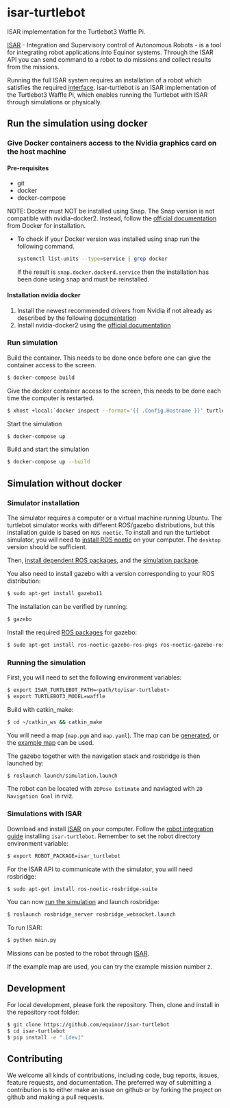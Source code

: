 # isar-turtlebot
ISAR implementation for the Turtlebot3 Waffle Pi.

[ISAR](https://github.com/equinor/isar) - Integration and Supervisory control of Autonomous Robots - is a tool for integrating robot applications into Equinor systems. Through the ISAR API you can send command to a robot to do missions and collect results from the missions.

Running the full ISAR system requires an installation of a robot which satisfies the required [interface](https://github.com/equinor/isar/blob/main/src/robot_interface/robot_interface.py). isar-turtlebot is an ISAR implementation of the Turtlebot3 Waffle Pi, which enables running the Turtlebot with ISAR through simulations or physically.

## Run the simulation using docker

### Give Docker containers access to the Nvidia graphics card on the host machine

#### Pre-requisites
- git
- docker
- docker-compose

NOTE: Docker must NOT be installed using Snap. The Snap version is not compatible with nvidia-docker2. Instead, follow the [official documentation](https://docs.docker.com/engine/install/ubuntu/) from Docker for installation. 

- To check if your Docker version was installed using snap run the following command.
	```sh
	systemctl list-units --type=service | grep docker
	```
	If the result is `snap.docker.dockerd.service` then the installation has been done using snap and must be reinstalled.

#### Installation nvidia docker
1. Install the newest recommended drivers from Nvidia if not already as described by the following [documentation](https://linuxconfig.org/how-to-install-the-nvidia-drivers-on-ubuntu-20-04-focal-fossa-linux)
2. Install nvidia-docker2 using the [official documentation](https://docs.nvidia.com/datacenter/cloud-native/container-toolkit/install-guide.html)

### Run simulation

Build the container. This needs to be done once before one can give the container access to the screen.
```bash
$ docker-compose build
```

Give the docker container access to the screen, this needs to be done each time the computer is restarted.
```bash
$ xhost +local:`docker inspect --format='{{ .Config.Hostname }}' turtle_sim`
```

Start the simulation
```bash
$ docker-compose up
```

Build and start the simulation
```bash
$ docker-compose up --build
```

## Simulation without docker

### Simulator installation

The simulator requires a computer or a virtual machine running Ubuntu. The turtlebot simulator works with different ROS/gazebo distributions, but this installation guide is based on `ROS noetic`. To install and run the turtlebot simulator, you will need to [install ROS noetic](http://wiki.ros.org/noetic/Installation/Ubuntu) on your computer. The `desktop` version should be sufficient.


Then, [install dependent ROS packages](https://emanual.robotis.com/docs/en/platform/turtlebot3/quick-start/), and the [simulation package](https://emanual.robotis.com/docs/en/platform/turtlebot3/simulation/).

You also need to install gazebo with a version corresponding to your ROS distribution:

```bash
$ sudo apt-get install gazebo11
```
The installation can be verified by running:
```bash
$ gazebo
```

Install the required [ROS packages](
https://gazebosim.org/tutorials?tut=ros_installing&cat=connect_ros) for gazebo:

```bash
$ sudo apt-get install ros-noetic-gazebo-ros-pkgs ros-noetic-gazebo-ros-control
```

### Running the simulation

First, you will need to set the following environment variables:

```bash
$ export ISAR_TURTLEBOT_PATH=<path/to/isar-turtlebot>
$ export TURTLEBOT3_MODEL=waffle
```

Build with catkin_make:
```bash
$ cd ~/catkin_ws && catkin_make
```

You will need a map (`map.pgm` and `map.yaml`). The map can be [generated](https://emanual.robotis.com/docs/en/platform/turtlebot3/slam_simulation), or the [example map](https://github.com/equinor/isar-turtlebot/tree/main/maps) can be used. 

The gazebo together with the navigation stack and rosbridge is then launched by:

```bash
$ roslaunch launch/simulation.launch
```

The robot  can be located with `2DPose Estimate` and naviagted with `2D Navigation Goal` in rviz. 

### Simulations with ISAR

Download and install [ISAR](github.com/equinor/isar) on your computer. Follow the [robot integration guide](https://github.com/equinor/isar#robot-integration) installing `isar-turtlebot`. Remember to set the robot directory environment variable:

```bash
$ export ROBOT_PACKAGE=isar_turtlebot
```

For the ISAR API to communicate with the simulator, you will need rosbridge:

```bash
$ sudo apt-get install ros-noetic-rosbridge-suite
```

You can now [run the simulation](#running-the-simulation) and launch rosbridge:

```bash
$ roslaunch rosbridge_server rosbridge_websocket.launch
```

To run ISAR:

```bash
$ python main.py
```

Missions can be posted to the robot through [ISAR](https://github.com/equinor/isar#running-a-robot-mission).

If the example map are used, you can try the example mission number `2`.

## Development

For local development, please fork the repository. Then, clone and install in the repository root folder:

```bash
$ git clone https://github.com/equinor/isar-turtlebot
$ cd isar-turtlebot
$ pip install -e ".[dev]"
```

## Contributing
We welcome all kinds of contributions, including code, bug reports, issues, feature requests, and documentation. The preferred way of submitting a contribution is to either make an issue on github or by forking the project on github and making a pull requests.
